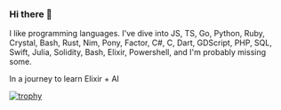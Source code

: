 ### Hi there 👋

I like programming languages. I've dive into JS, TS, Go, Python, Ruby, Crystal, Bash, Rust, Nim, Pony, Factor, C#, C, Dart, GDScript, PHP, SQL, Swift, Julia, Solidity, Bash, Elixir, Powershell, and I'm probably missing some.

In a journey to learn Elixir + AI

[![trophy](https://github-profile-trophy.vercel.app/?username=kidandcat&theme=onedark)](https://github.com/ryo-ma/github-profile-trophy)
